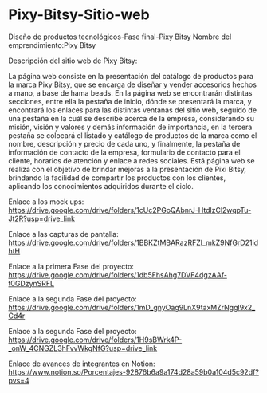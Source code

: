 # Pixy-Bitsy-Sitio-web
Diseño de productos tecnológicos-Fase final-Pixy Bitsy
Nombre del emprendimiento:Pixy Bitsy

Descripción del sitio web de Pixy Bitsy:

La página web consiste en la presentación del catálogo de productos para la marca Pixy Bitsy, que se encarga de diseñar y vender accesorios hechos a mano, a base de hama beads.
En la página web se encontrarán distintas secciones, entre ella la pestaña de inicio, dónde se presentará la marca, y encontrará los enlaces para las distintas ventanas del sitio web, seguido de una pestaña en la cuál se describe acerca de la empresa, considerando su misión, visión y valores y demás información de importancia, en la tercera pestaña se colocará el listado y catálogo de productos de la marca como el nombre, descripción y precio de cada uno, y finalmente, la pestaña de información de contacto de la empresa, formulario de contacto para el cliente, horarios de atención y enlace a redes sociales.
Está página web se realiza con el objetivo de brindar mejoras a la presentación de Pixi Bitsy, brindando la facilidad de compartir los productos con los clientes, aplicando los conocimientos adquiridos durante el ciclo.


Enlace a los mock ups:
https://drive.google.com/drive/folders/1cUc2PGoQAbnrJ-HtdlzCl2wqpTu-Jt2R?usp=drive_link

Enlace a las capturas de pantalla:
https://drive.google.com/drive/folders/1BBKZtMBARazRFZl_mkZ9NfGrD21idhtH

Enlace a la primera Fase del proyecto:
https://drive.google.com/drive/folders/1db5FhsAhg7DVF4dgzAAf-t0GDzynSRFL

Enlace a la segunda Fase del proyecto:
https://drive.google.com/drive/folders/1mD_gnyOag9LnX9taxMZrNggl9x2_Cd4r

Enlace a la segunda Fase del proyecto:
https://drive.google.com/drive/folders/1H9sBWrk4P-_onW_4CNGZL3hFvvWkgNfG?usp=drive_link

Enlace de avances de integrantes en Notion:
https://www.notion.so/Porcentajes-92876b6a9a174d28a59b0a104d5c92df?pvs=4
